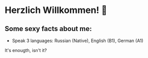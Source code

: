 # Herzlich Willkommen! 👋

## Some sexy facts about me:
* Speak 3 languages: Russian (Native), English (B1), German (A1)

It's enougth, isn't it?
<!--
**Kohaikaa/Kohaikaa** is a ✨ _special_ ✨ repository because its `README.md` (this file) appears on your GitHub profile.

Here are some ideas to get you started:

- 🔭 I’m currently working on ...
- 🌱 I’m currently learning ...
- 👯 I’m looking to collaborate on ...
- 🤔 I’m looking for help with ...
- 💬 Ask me about ...
- 📫 How to reach me: ...
- 😄 Pronouns: ...
- ⚡ Fun fact: ...
-->
